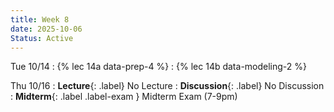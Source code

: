 ```yaml
---
title: Week 8
date: 2025-10-06
Status: Active
---
```


Tue 10/14
: {% lec 14a data-prep-4 %}
: {% lec 14b data-modeling-2 %}

  <!-- : [Course Notes](https://data101.org/notes/5-data_prep/structural.html)  -->

Thu 10/16
: **Lecture**{: .label} No Lecture
: **Discussion**{: .label} No Discussion
: **Midterm**{: .label .label-exam } Midterm Exam (7-9pm) 

